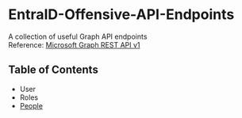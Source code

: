 # EntraID-Offensive-API-Endpoints
A collection of useful Graph API endpoints  
Reference: [Microsoft Graph REST API v1](https://learn.microsoft.com/en-us/graph/?view=graph-rest-1.0)
## Table of Contents
- User
- Roles
- [People](people.md)
